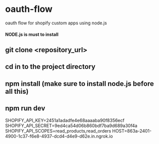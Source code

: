# oauth-flow
oauth flow for shopify custom apps using node.js

#### NODE.js is must to install


## git clone <repository_url>
## cd in to the project directory
## npm install (make sure to install node.js before all this)
## npm run dev 


<!-- copy the below code to the .env file by creating one at the root path -->
SHOPIFY_API_KEY=2451a1adadfe4e68aaaaba90f8356ecf
SHOPIFY_API_SECRET=9ed4ca54d06b860bdf7ba9d689a30f4a
SHOPIFY_API_SCOPES=read_products,read_orders
HOST=863a-2401-4900-1c37-f6e8-4937-dcd4-d4e9-d62e.in.ngrok.io 
